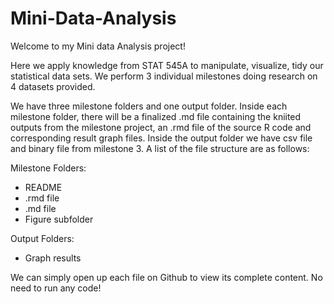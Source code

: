 # Mini-Data-Analysis

Welcome to my Mini data Analysis project! 

Here we apply knowledge from STAT 545A to manipulate, visualize, tidy our statistical data sets. We perform 3 individual milestones doing research on 4 datasets provided.

We have three milestone folders and one output folder. Inside each milestone folder, there will be a finalized .md file containing the kniited outputs from the milestone project, an .rmd file of the source R code and corresponding result graph files. Inside the output folder we have csv file and binary file from milestone 3. A list of the file structure are as follows:

Milestone Folders:
+ README
+ .rmd file
+ .md file
+ Figure subfolder

Output Folders:
+ Graph results

We can simply open up each file on Github to view its complete content. No need to run any code!
